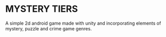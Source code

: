# MYSTERY TIERS

A simple 2d android game made with unity and incorporating elements of mystery, puzzle and crime game genres.
